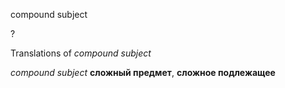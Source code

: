 compound subject

?


Translations of _compound subject_

_compound subject_
**сложный предмет**, **сложное подлежащее**